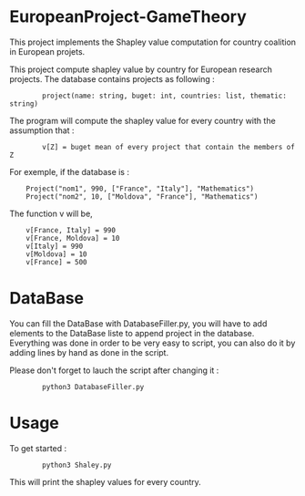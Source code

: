 # EuropeanProject-GameTheory
This project implements the Shapley value computation for country coalition in European projets.


This project compute shapley value by country for European research projects. The database contains projects as following : 

			project(name: string, buget: int, countries: list, thematic: string)

The program will compute the shapley value for every country with the assumption that : 

			v[Z] = buget mean of every project that contain the members of Z

For exemple, if the database is : 

		Project("nom1", 990, ["France", "Italy"], "Mathematics")
		Project("nom2", 10, ["Moldova", "France"], "Mathematics")

The function v will be, 

		v[France, Italy] = 990
		v[France, Moldova] = 10
		v[Italy] = 990
		v[Moldova] = 10
		v[France] = 500

# DataBase 

You can fill the DataBase with DatabaseFiller.py, you will have to add elements to the DataBase liste to append project in the database. Everything was done in order to be very easy to script, you can also do it by adding lines by hand as done in the script.

Please don't forget to lauch the script after changing it : 

			python3 DatabaseFiller.py


# Usage

To get started : 

			python3 Shaley.py


This will print the shapley values for every country.